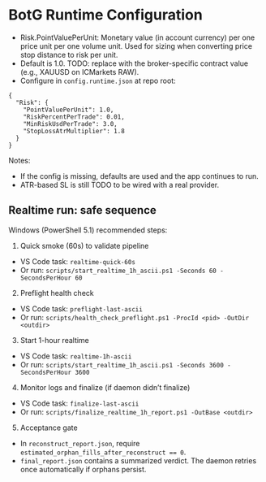 # BotG Runtime Configuration

- Risk.PointValuePerUnit: Monetary value (in account currency) per one price unit per one volume unit. Used for sizing when converting price stop distance to risk per unit.
- Default is 1.0. TODO: replace with the broker-specific contract value (e.g., XAUUSD on ICMarkets RAW).
- Configure in `config.runtime.json` at repo root:

```
{
  "Risk": {
    "PointValuePerUnit": 1.0,
    "RiskPercentPerTrade": 0.01,
    "MinRiskUsdPerTrade": 3.0,
    "StopLossAtrMultiplier": 1.8
  }
}
```

Notes:
- If the config is missing, defaults are used and the app continues to run.
- ATR-based SL is still TODO to be wired with a real provider.

## Realtime run: safe sequence

Windows (PowerShell 5.1) recommended steps:

1) Quick smoke (60s) to validate pipeline
  - VS Code task: `realtime-quick-60s`
  - Or run: `scripts/start_realtime_1h_ascii.ps1 -Seconds 60 -SecondsPerHour 60`

2) Preflight health check
  - VS Code task: `preflight-last-ascii`
  - Or run: `scripts/health_check_preflight.ps1 -ProcId <pid> -OutDir <outdir>`

3) Start 1-hour realtime
  - VS Code task: `realtime-1h-ascii`
  - Or run: `scripts/start_realtime_1h_ascii.ps1 -Seconds 3600 -SecondsPerHour 3600`

4) Monitor logs and finalize (if daemon didn’t finalize)
  - VS Code task: `finalize-last-ascii`
  - Or run: `scripts/finalize_realtime_1h_report.ps1 -OutBase <outdir>`

5) Acceptance gate
  - In `reconstruct_report.json`, require `estimated_orphan_fills_after_reconstruct == 0`.
  - `final_report.json` contains a summarized verdict. The daemon retries once automatically if orphans persist.

